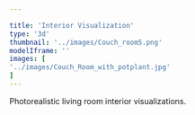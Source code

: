 ```yaml
---

title: 'Interior Visualization'
type: '3d'
thumbnail: '../images/Couch_room5.png'
modelIframe: ''
images: [
'../images/Couch_Room_with_potplant.jpg'
]
---
```


Photorealistic living room interior
visualizations.
